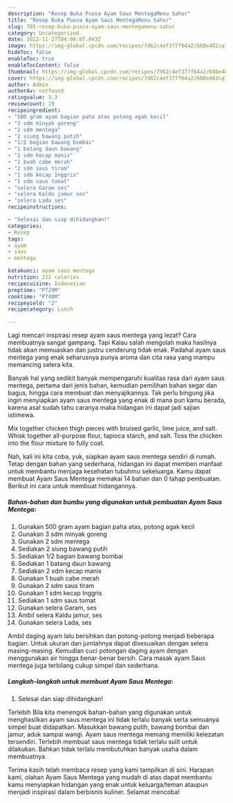 ```yaml
---
description: "Resep Buka Puasa Ayam Saus MentegaMenu Sahur"
title: "Resep Buka Puasa Ayam Saus MentegaMenu Sahur"
slug: 785-resep-buka-puasa-ayam-saus-mentegamenu-sahur
category: Uncategorized
date: 2022-11-27T04:08:07.043Z
image: https://img-global.cpcdn.com/recipes/7d62c4ef377f64a2/680x482cq70/ayam-saus-mentega-foto-resep-utama.jpg
hideToc: false
enableToc: true
enableTocContent: false
thumbnail: https://img-global.cpcdn.com/recipes/7d62c4ef377f64a2/680x482cq70/ayam-saus-mentega-foto-resep-utama.jpg
cover: https://img-global.cpcdn.com/recipes/7d62c4ef377f64a2/680x482cq70/ayam-saus-mentega-foto-resep-utama.jpg
author: Admin
authorAv: notfound
ratingvalue: 3.3
reviewcount: 19
recipeingredient:
- "500 gram ayam bagian paha atas potong agak kecil"
- "3 sdm minyak goreng"
- "2 sdm mentega"
- "2 siung bawang putih"
- "1/2 bagian bawang bombai"
- "1 batang daun bawang"
- "2 sdm kecap manis"
- "1 buah cabe merah"
- "2 sdm saus tiram"
- "1 sdm kecap Inggris"
- "1 sdm saus tomat"
- "selera Garam ses"
- "selera Kaldu jamur ses"
- "selera Lada ses"
recipeinstructions:

- "Selesai dan siap dihidangkan!"
categories:
- Resep
tags:
- ayam
- saus
- mentega

katakunci: ayam saus mentega 
nutrition: 222 calories
recipecuisine: Indonesian
preptime: "PT29M"
cooktime: "PT40M"
recipeyield: "2"
recipecategory: Lunch

---
```



Lagi mencari inspirasi resep ayam saus mentega yang lezat? Cara membuatnya sangat gampang. Tapi Kalau salah mengolah maka hasilnya tidak akan memuaskan dan justru cenderung tidak enak. Padahal ayam saus mentega yang enak seharusnya punya aroma dan cita rasa yang mampu memancing selera kita.


Banyak hal yang sedikit banyak mempengaruhi kualitas rasa dari ayam saus mentega, pertama dari jenis bahan, kemudian pemilihan bahan segar dan bagus, hingga cara membuat dan menyajikannya. Tak perlu bingung jika ingin menyiapkan ayam saus mentega yang enak di mana pun kamu berada, karena asal sudah tahu caranya maka hidangan ini dapat jadi sajian istimewa.

Mix together chicken thigh pieces with bruised garlic, lime juice, and salt. Whisk together all-purpose flour, tapioca starch, and salt. Toss the chicken into the flour mixture to fully coat.


Nah, kali ini kita coba, yuk, siapkan ayam saus mentega sendiri di rumah. Tetap dengan bahan yang sederhana, hidangan ini dapat memberi manfaat untuk membantu menjaga kesehatan tubuhmu sekeluarga. Kamu dapat membuat Ayam Saus Mentega memakai 14 bahan dan 0 tahap pembuatan. Berikut ini cara untuk membuat hidangannya.

<!--inarticleads1-->

##### Bahan-bahan dan bumbu yang digunakan untuk pembuatan Ayam Saus Mentega:

1. Gunakan 500 gram ayam bagian paha atas, potong agak kecil
1. Gunakan 3 sdm minyak goreng
1. Gunakan 2 sdm mentega
1. Sediakan 2 siung bawang putih
1. Sediakan 1/2 bagian bawang bombai
1. Sediakan 1 batang daun bawang
1. Sediakan 2 sdm kecap manis
1. Gunakan 1 buah cabe merah
1. Gunakan 2 sdm saus tiram
1. Gunakan 1 sdm kecap Inggris
1. Sediakan 1 sdm saus tomat
1. Gunakan selera Garam, ses
1. Ambil selera Kaldu jamur, ses
1. Gunakan selera Lada, ses


Ambil daging ayam lalu bersihkan dan potong-potong menjadi beberapa bagian. Untuk ukuran dan jumlahnya dapat disesuaikan dengan selera masing-masing. Kemudian cuci potongan daging ayam dengan menggunakan air hingga benar-benar bersih. Cara masak ayam Saus mentega juga terbilang cukup simpel dan sederhana. 

<!--inarticleads2-->

##### Langkah-langkah untuk membuat Ayam Saus Mentega:


1. Selesai dan siap dihidangkan!

Terlebih Bila kita menengok bahan-bahan yang digunakan untuk menghasilkan ayam saus mentega ini tidak terlalu banyak serta semuanya simpel buat didapatkan. Masukkan bawang putih, bawang bombai dan jamur, aduk sampai wangi. Ayam saus mentega memang memiliki kelezatan tersendiri. Terlebih membuat saus mentega tidak terlalu sulit untuk dilakukan. Bahkan tidak terlalu membutuhkan banyak usaha dalam membuatnya. 

Terima kasih telah membaca resep yang kami tampilkan di sini. Harapan kami, olahan Ayam Saus Mentega yang mudah di atas dapat membantu kamu menyiapkan hidangan yang enak untuk keluarga/teman ataupun menjadi inspirasi dalam berbisnis kuliner. Selamat mencoba!
